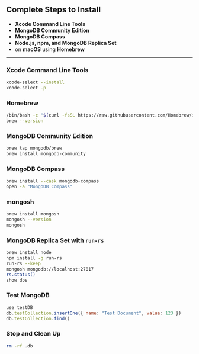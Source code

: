 ## **Complete Steps to Install**
- **Xcode Command Line Tools**
- **MongoDB Community Edition**
- **MongoDB Compass**
- **Node.js, npm, and MongoDB Replica Set**
- on **macOS** using **Homebrew**
---

### **Xcode Command Line Tools**
```bash
xcode-select --install
xcode-select -p
```

### **Homebrew**
```bash
/bin/bash -c "$(curl -fsSL https://raw.githubusercontent.com/Homebrew/install/HEAD/install.sh)"
brew --version
```

### **MongoDB Community Edition**
```bash
brew tap mongodb/brew
brew install mongodb-community
```

### **MongoDB Compass**
```bash
brew install --cask mongodb-compass
open -a "MongoDB Compass"
```

### **mongosh**
```bash
brew install mongosh
mongosh --version
mongosh
```

### **MongoDB Replica Set with `run-rs`**
```bash
brew install node
npm install -g run-rs
run-rs --keep
mongosh mongodb://localhost:27017
rs.status()
show dbs
```

### **Test MongoDB**
```javascript
use testDB
db.testCollection.insertOne({ name: "Test Document", value: 123 })
db.testCollection.find()
```

### **Stop and Clean Up**
```bash
rm -rf .db
```